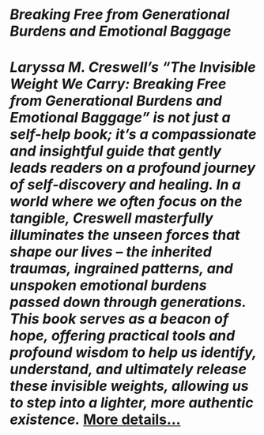 # *Breaking Free from Generational Burdens and Emotional Baggage*

# *Laryssa M. Creswell’s “The Invisible Weight We Carry: Breaking Free from Generational Burdens and Emotional Baggage” is not just a self-help book; it’s a compassionate and insightful guide that gently leads readers on a profound journey of self-discovery and healing. In a world where we often focus on the tangible, Creswell masterfully illuminates the unseen forces that shape our lives – the inherited traumas, ingrained patterns, and unspoken emotional burdens passed down through generations. This book serves as a beacon of hope, offering practical tools and profound wisdom to help us identify, understand, and ultimately release these invisible weights, allowing us to step into a lighter, more authentic existence.* [More details…](https://spiritualkhazaana.com/generational-burdens-and-emotional-baggage/)
